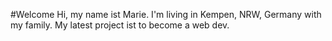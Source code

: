 #Welcome
Hi, my name ist Marie. I'm living in Kempen, NRW, Germany with my family. My latest project ist to become a web dev.
